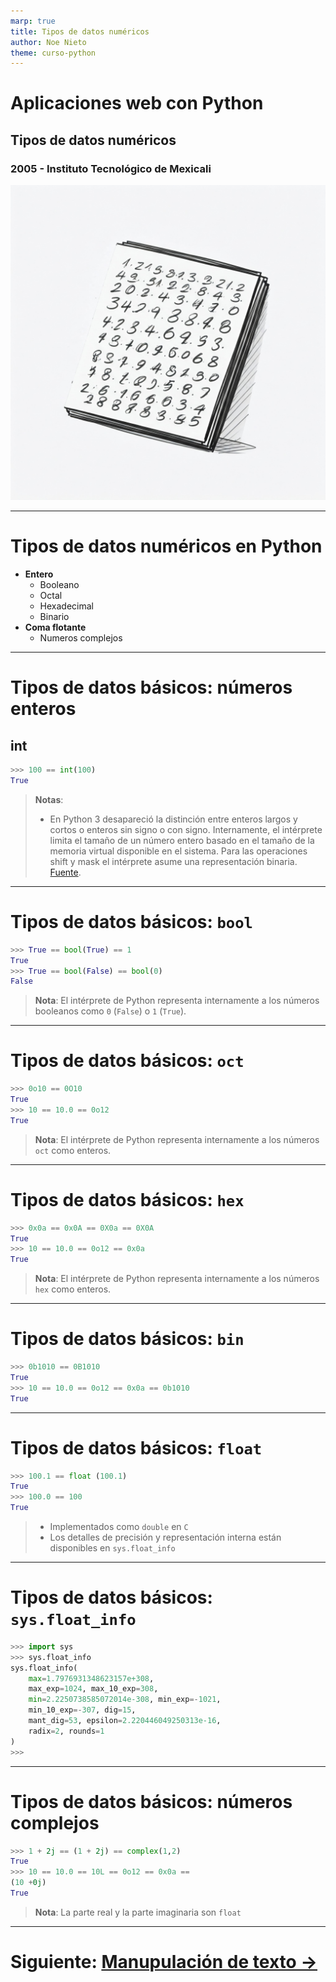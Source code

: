 ```yaml
---
marp: true
title: Tipos de datos numéricos
author: Noe Nieto
theme: curso-python
---
```


# Aplicaciones web con Python

## Tipos de datos numéricos

### 2005 - Instituto Tecnológico de Mexicali

![bg right](imagenes/numeros.jpg)


---

<!--
paginate: true
header: Aplicaciones web con Python
footer: Instituto Tecnológico de Mexicali
-->
# Tipos de datos numéricos en Python

* **Entero**
  * Booleano
  * Octal
  * Hexadecimal
  * Binario
* **Coma flotante**
  * Numeros complejos

---

# Tipos de datos básicos: **números enteros**

## int

```py
>>> 100 == int(100)
True
```

> **Notas**:
> - En Python 3 desapareció la distinción entre enteros largos y cortos o enteros sin signo o con signo. Internamente, el intérprete limita el tamaño de un número entero basado en el tamaño de la memoria virtual disponible en el sistema. Para las operaciones shift y mask el intérprete asume una representación binaria.
[Fuente](https://docs.python.org/3/reference/datamodel.html#numbers-integral).

---

# Tipos de datos básicos: **`bool`**

```python
>>> True == bool(True) == 1
True
>>> True == bool(False) == bool(0)
False
```

> **Nota**: El intérprete de Python representa internamente a los números booleanos como `0` (`False`) o `1` (`True`).

---

# Tipos de datos básicos: **`oct`**

```python
>>> 0o10 == 0O10
True
>>> 10 == 10.0 == 0o12
True
```

> **Nota**: El intérprete de Python representa internamente a los números `oct` como enteros.

---

# Tipos de datos básicos: **`hex`**

```python
>>> 0x0a == 0x0A == 0X0a == 0X0A
True
>>> 10 == 10.0 == 0o12 == 0x0a
True
```

> **Nota**: El intérprete de Python representa internamente a los números `hex` como enteros.


---
# Tipos de datos básicos: **`bin`**


```python
>>> 0b1010 == 0B1010
True
>>> 10 == 10.0 == 0o12 == 0x0a == 0b1010
True
```

---

# Tipos de datos básicos: **`float`**


```python
>>> 100.1 == float (100.1)
True
>>> 100.0 == 100
True
```

> - Implementados como `double` en `C`
> - Los detalles de precisión y representación interna están disponibles en `sys.float_info`

---

# Tipos de datos básicos: **`sys.float_info`**

```python
>>> import sys
>>> sys.float_info
sys.float_info(
    max=1.7976931348623157e+308, 
    max_exp=1024, max_10_exp=308, 
    min=2.2250738585072014e-308, min_exp=-1021, 
    min_10_exp=-307, dig=15, 
    mant_dig=53, epsilon=2.220446049250313e-16, 
    radix=2, rounds=1
)
>>>
```

---

# Tipos de datos básicos: **números complejos**

```python
>>> 1 + 2j == (1 + 2j) == complex(1,2)
True
>>> 10 == 10.0 == 10L == 0o12 == 0x0a == 
(10 +0j)
True
```

> **Nota**: La parte real y la parte imaginaria son `float`


---

# Siguiente: [Manupulación de texto →](105-Manipulación-de-texto.md)
